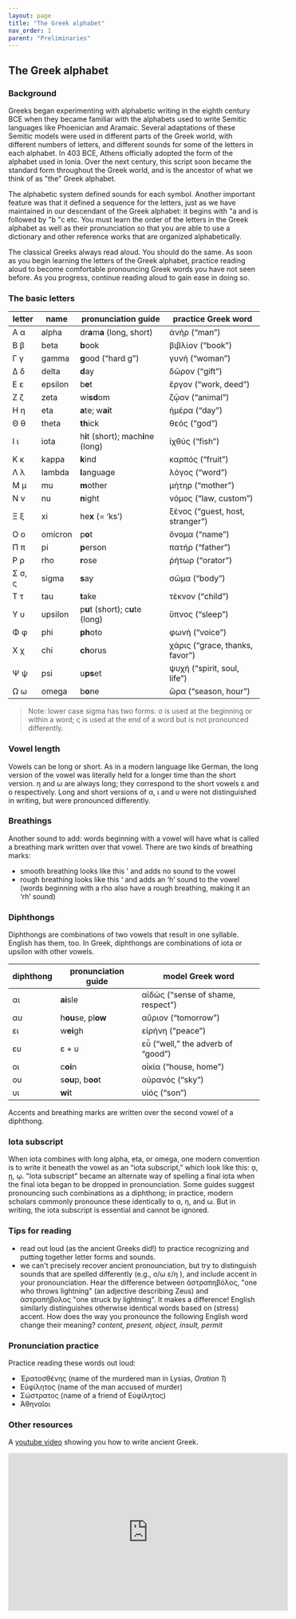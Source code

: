 ```yaml
---
layout: page
title: "The Greek alphabet"
nav_order: 1
parent: "Preliminaries"
---
```


## The Greek alphabet


### Background

Greeks began experimenting with alphabetic writing in the eighth century BCE when they became familiar with the alphabets used to write Semitic languages like Phoenician and Aramaic. Several adaptations of these Semitic models were used in different parts of the Greek world, with different numbers of letters, and different sounds for some of the letters in each alphabet. In 403 BCE, Athens officially adopted the form of the alphabet used in Ionia. Over the next century, this script soon became the standard form throughout the Greek world, and is the ancestor of what we think of as "the" Greek alphabet.

The alphabetic system defined sounds for each symbol. Another important feature was that it defined a sequence for the letters, just as we have maintained in our descendant of the Greek alphabet: it begins with "a and is followed by "b "c etc. You must learn the order of the letters in the Greek alphabet as well as their pronunciation so that you are able to use a dictionary and other reference works that are organized alphabetically.

The classical Greeks always read aloud. You should do the same. As soon as you begin learning the letters of the Greek alphabet, practice reading aloud to become comfortable pronouncing Greek words you have not seen before. As you progress, continue reading aloud to gain ease in doing so.


### The basic letters

letter |	name	|  pronunciation guide	 |    practice Greek word
--- | --- | --- | ---
Α  α |  alpha	|  dr**a**m**a** (long, short) 	 |   ἀνήρ (“man”)	
Β  β |  beta	|  **b**ook 			           |     βιβλίον (“book”)
Γ  γ |  gamma	|  **g**ood (“hard g”)       |  γυνή (“woman”)
Δ  δ |  delta	 | **d**ay 			             |   δῶρον (“gift”)
Ε  ε |  epsilon |	b**e**t 			           |  ἔργον (“work, deed”)
Ζ  ζ |  zeta	|  wi**sd**om 			         |    ζῷον (“animal”)
Η  η |  eta	  | **a**te; w**ai**t		       |  ἡμέρα (“day”)
Θ  θ |  theta	|  **th**ick                 |   θεός (“god”)
Ι  ι |	iota	| h**i**t (short); mach**i**ne (long)|	ἰχθύς  (“fish”)
Κ  κ |  kappa	|  **k**ind 		             |     καρπός (“fruit”) 	
Λ  λ |	lambda|	**l**anguage 		           |   λόγος (“word”)	
Μ  μ |  mu	  |  **m**other 			         |     μήτηρ (“mother”)	
Ν  ν |	nu	  |  **n**ight 			           |   νόμος (“law, custom”)	
Ξ  ξ |	xi	  |  he**x** (= ‘ks’)		       |    ξένος (“guest, host, stranger”)	
Ο  ο |	omicron |	p**o**t 			           |     ὄνομα (“name”)	
Π  π |	pi	  |  **p**erson 			         |     πατήρ (“father”)	
Ρ  ρ |	rho	  |  **r**ose 			           | ῥήτωρ (“orator”)	
Σ  σ, ς | sigma	|  **s**ay 			           |     σῶμα (“body”)	
Τ  τ	|  tau	 |   **t**ake 			         |       τέκνον (“child”)	
Υ  υ 	|  upsilon |	p**u**t (short); c**u**te (long) |	ὕπνος (“sleep”)
Φ  φ 	|  phi	 |   **ph**oto            	 |       φωνή (“voice”)	
Χ  χ  |  chi	 |   **ch**orus           	 |   χάρις (“grace, thanks, favor”)	
Ψ  ψ	|  psi	 |  u**ps**et 			         |     ψυχή (“spirit, soul, life”)
Ω  ω 	|  omega |   b**o**ne			           |     ὥρα (“season, hour”)

> Note: lower case sigma has two forms: σ is used at the beginning or within a word; ς is used at the end of a word but is not pronounced differently.

### Vowel length

Vowels can be long or short. As in a modern language like German, the long version of the vowel was literally held for a longer time than the short version. η and ω are always long; they correspond to the short vowels ε and ο respectively. Long and short versions of α, ι and υ were not distinguished in writing, but were pronounced differently.


### Breathings

Another sound to add: words beginning with a vowel will have what is called a breathing mark written over that vowel. There are two kinds of breathing marks:
- smooth breathing looks like this ’ and adds no sound to the vowel
- rough breathing looks like this ‘ and adds an ‘h’ sound to the vowel (words beginning with a rho also have a rough breathing, making it an ‘rh’ sound)

### Diphthongs

Diphthongs are combinations of two vowels that result in one syllable. English has them, too. In Greek, diphthongs are combinations of iota or upsilon with other vowels. 

diphthong |	pronunciation guide	|  model Greek word
--- | --- | ---
αι 	|	    **ai**sle		  |	      αἰδώς (“sense of shame, respect”) 
αυ 	|	    h**ou**se, pl**ow**		|        αὔριον (“tomorrow”) 
ει 	|	    w**ei**gh			    |        εἰρήνη (“peace”)
ευ 	|	    ε + υ 			  |        εὖ (“well,” the adverb of “good”) 
οι 	|	    c**oi**n			    |        οἰκία (“house, home”) 
ου 	|	    s**ou**p, b**oo**t		|        οὐρανός (“sky”) 
υι 	|	    **wi**t			      |        υἱός (“son”)

Accents and breathing marks are written over the second vowel of a diphthong.

### Iota subscript
When iota combines with long alpha, eta, or omega, one modern convention is to write it beneath the vowel as an “iota subscript,” which look like this:   ᾳ, ῃ, ῳ.
"Iota subscript" became an alternate way of spelling a final iota when the final iota began to be dropped in pronounciation. Some guides suggest pronouncing such combinations as a diphthong; in practice, modern scholars commonly pronounce these identically to α, η, and ω. But in writing, the iota subscript is essential and cannot be ignored. 



### Tips for reading

- read out loud (as the ancient Greeks did!) to practice recognizing and putting together letter forms and sounds.
- we can't precisely recover ancient pronounciation, but try to distinguish sounds that are spelled differently (e.g., ο/ω ε/η ), and include accent in your pronounciation. Hear the difference between ἀστραπηβόλος, "one who throws lightning" (an adjective describing Zeus) and ἀστραπήβολος  "one struck by lightning". It makes a difference! English similarly distinguishes otherwise identical words based on (stress) accent. How does the way you pronounce the following English word change their meaning? _content, present, object, insult, permit_


### Pronunciation practice 

Practice reading these words out loud:

- Ἐρατοσθένης  (name of the murdered man in Lysias, *Oration 1*)
- Εὐφίλητος (name of the man accused of murder)
- Σώστρατος (name of a friend of Εὐφίλητος)
- Ἀθηναῖοι 


### Other resources

A [youtube video](https://www.youtube.com/watch?v=8xDvcgvEpaQ&list=PLUcfS6VHaxZC1p_JRiWyYyI2gRKEDyPVh) showing you how to write ancient Greek.


<iframe width="560" height="315" src="https://www.youtube.com/embed/8xDvcgvEpaQ" title="YouTube video player" frameborder="0" allow="accelerometer; autoplay; clipboard-write; encrypted-media; gyroscope; picture-in-picture" allowfullscreen></iframe>
